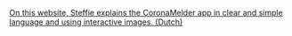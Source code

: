 <a href="https://corona.steffie.nl/nl/#!/nl/modules/de-coronamelder-app/60/stap-1.html" target="_blank" rel="noopener roferrer">On this website, Steffie explains the CoronaMelder app in clear and simple language and using interactive images. (Dutch)</a>
